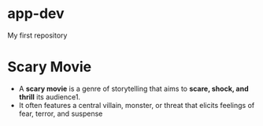 # app-dev
My first repository

# Scary Movie

- A **scary movie** is a genre of storytelling that aims to **scare, shock, and thrill** its audience1.  
- It often features a central villain, monster, or threat that elicits feelings of fear, terror, and suspense
